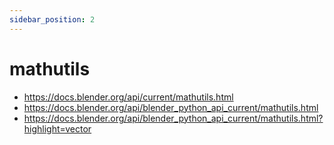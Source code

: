 ```yaml
---
sidebar_position: 2
---
```


# mathutils

* https://docs.blender.org/api/current/mathutils.html
* https://docs.blender.org/api/blender_python_api_current/mathutils.html
* https://docs.blender.org/api/blender_python_api_current/mathutils.html?highlight=vector
